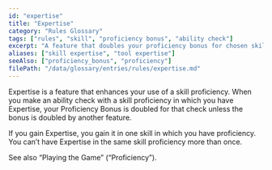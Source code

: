 ```yaml
---
id: "expertise"
title: "Expertise"
category: "Rules Glossary"
tags: ["rules", "skill", "proficiency bonus", "ability check"]
excerpt: "A feature that doubles your proficiency bonus for chosen skills or tools, representing exceptional mastery in those areas."
aliases: ["skill expertise", "tool expertise"]
seeAlso: ["proficiency_bonus", "proficiency"]
filePath: "/data/glossary/entries/rules/expertise.md"
---
```

Expertise is a feature that enhances your use of a skill proficiency. When you make an ability check with a skill proficiency in which you have Expertise, your <span data-term-id="proficiency_bonus" class="glossary-term-link-from-markdown">Proficiency Bonus</span> is doubled for that check unless the bonus is doubled by another feature.

If you gain Expertise, you gain it in one skill in which you have <span data-term-id="proficiency" class="glossary-term-link-from-markdown">proficiency</span>. You can’t have Expertise in the same skill proficiency more than once.

See also “Playing the Game” (“<span data-term-id="proficiency" class="glossary-term-link-from-markdown">Proficiency</span>”).